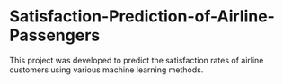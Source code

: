 # Satisfaction-Prediction-of-Airline-Passengers
This project was developed to predict the satisfaction rates of airline customers using various machine learning methods.
